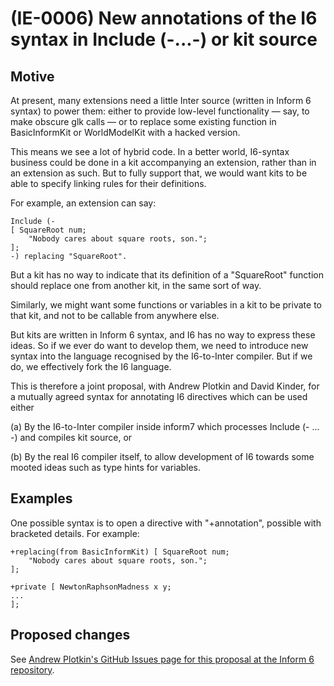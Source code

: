 # (IE-0006) New annotations of the I6 syntax in Include (-...-) or kit source

## Motive

At present, many extensions need a little Inter source (written in Inform 6
syntax) to power them: either to provide low-level functionality — say, to
make obscure glk calls — or to replace some existing function in BasicInformKit
or WorldModelKit with a hacked version.

This means we see a lot of hybrid code. In a better world, I6-syntax business
could be done in a kit accompanying an extension, rather than in an extension
as such. But to fully support that, we would want kits to be able to specify
linking rules for their definitions.

For example, an extension can say:

	Include (-
	[ SquareRoot num;
		"Nobody cares about square roots, son.";
	];
	-) replacing "SquareRoot".

But a kit has no way to indicate that its definition of a "SquareRoot" function
should replace one from another kit, in the same sort of way.

Similarly, we might want some functions or variables in a kit to be private to
that kit, and not to be callable from anywhere else.

But kits are written in Inform 6 syntax, and I6 has no way to express these
ideas. So if we ever do want to develop them, we need to introduce new syntax
into the language recognised by the I6-to-Inter compiler. But if we do, we
effectively fork the I6 language.

This is therefore a joint proposal, with Andrew Plotkin and David Kinder, for
a mutually agreed syntax for annotating I6 directives which can be used either

(a) By the I6-to-Inter compiler inside inform7 which processes Include (- ... -)
and compiles kit source, or

(b) By the real I6 compiler itself, to allow development of I6 towards some
mooted ideas such as type hints for variables.

## Examples

One possible syntax is to open a directive with "+annotation", possible with
bracketed details. For example:

	+replacing(from BasicInformKit) [ SquareRoot num;
		"Nobody cares about square roots, son.";
	];
	
	+private [ NewtonRaphsonMadness x y;
	...
	];

## Proposed changes

See [Andrew Plotkin's GitHub Issues page for this proposal at the Inform 6 repository](https://github.com/DavidKinder/Inform6/issues/189).
